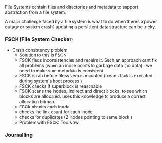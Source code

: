 File Systems contain files and directories and metadata to support abstraction from a file system. 

A major challenge faced by a file system is what to do when theres a power outage or system crash? updating a persistent data structure can be tricky.  

### FSCK (File System Checker)
- Crash consistency problem
	- Solution to this is FSCK
	- FSCK finds inconsistencies and repairs it. Such an approach cant fix all problems (when an inode points to garbage data (no data).) we need to make sure metadata is consistent 
	- FSCK is ran before filesystem is mounted (means fsck is executed during system's boot process )
	- FSCK checks if superblock is reasonable 
	- FSCK scans the inodes, indirect and direct blocks, to see which blocks are allocated. uses this knowledge to produce a correct allocation bitmap. 
	- FSCk checks each inode 
	- checks the link count for each inode
	- checks for duplicates (2 inodes pointing to same block )
	- Problem with FSCK: Too slow

### Journalling